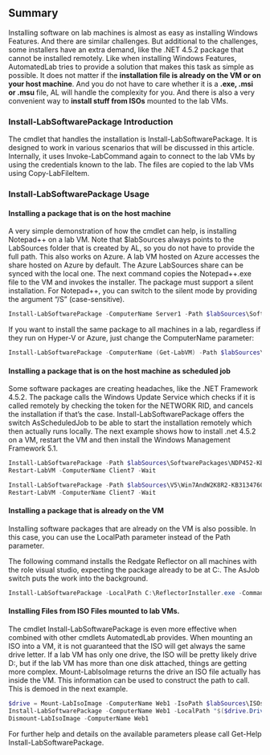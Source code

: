 ## Summary
Installing software on lab machines is almost as easy as installing Windows Features.  And there are similar challenges. But additional to the challenges, some installers have an extra demand, like the .NET 4.5.2 package that cannot be installed remotely. Like when installing Windows Features, AutomatedLab tries to provide a solution that makes this task as simple as possible. It does not matter if the **installation file is already on the VM or on your host machine**. And you do not have to care whether it is a **.exe, .msi or .msu** file, AL will handle the complexity for you. And there is also a very convenient way to **install stuff from ISOs** mounted to the lab VMs.

### Install-LabSoftwarePackage Introduction
The cmdlet that handles the installation is Install-LabSoftwarePackage. It is designed to work in various scenarios that will be discussed in this article.
Internally, it uses Invoke-LabCommand again to connect to the lab VMs by using the credentials known to the lab. The files are copied to the lab VMs using Copy-LabFileItem.

### Install-LabSoftwarePackage Usage
#### Installing a package that is on the host machine
A very simple demonstration of how the cmdlet can help, is installing Notepad++ on a lab VM. Note that $labSources always points to the LabSources folder that is created by AL, so you do not have to provide the full path. This also works on Azure. A lab VM hosted on Azure accesses the share hosted on Azure by default. The Azure LabSources share can be synced with the local one.
The next command copies the Notepad++.exe file to the VM and invokes the installer. The package must support a silent installation. For Notepad++, you can switch to the silent mode by providing the argument “/S” (case-sensitive).
``` PowerShell
Install-LabSoftwarePackage -ComputerName Server1 -Path $labSources\SoftwarePackages\Notepad++.exe -CommandLine /S
```
If you want to install the same package to all machines in a lab, regardless if they run on Hyper-V or Azure, just change the ComputerName parameter:
``` PowerShell
Install-LabSoftwarePackage -ComputerName (Get-LabVM) -Path $labSources\SoftwarePackages\Notepad++.exe -CommandLine /S
```
#### Installing a package that is on the host machine as scheduled job
Some software packages are creating headaches, like the .NET Framework 4.5.2. The package calls the Windows Update Service which checks if it is called remotely by checking the token for the NETWORK RID, and cancels the installation if that’s the case.
Install-LabSoftwarePackage offers the switch AsScheduledJob to be able to start the installation remotely which then actually runs locally.
The next example shows how to install .net 4.5.2 on a VM, restart the VM and then install the Windows Management Framework 5.1.

``` PowerShell
Install-LabSoftwarePackage -Path $labSources\SoftwarePackages\NDP452-KB2901907-x86-x64-AllOS-ENU.exe -CommandLine '/q /norestart /log c:\dotnet452.txt' -ComputerName Client7 -AsScheduledJob -UseShellExecute
Restart-LabVM -ComputerName Client7 -Wait

Install-LabSoftwarePackage -Path $labSources\V5\Win7AndW2K8R2-KB3134760-x64.msu -ComputerName Client7
Restart-LabVM -ComputerName Client7 -Wait
```

#### Installing a package that is already on the VM
Installing software packages that are already on the VM is also possible. In this case, you can use the LocalPath parameter instead of the Path parameter.

The following command installs the Redgate Reflector on all machines with the role visual studio, expecting the package already to be at C:\. The AsJob switch puts the work into the background.
``` PowerShell
Install-LabSoftwarePackage -LocalPath C:\ReflectorInstaller.exe -CommandLine '/qn /IAgreeToTheEula' -ComputerName (Get-LabMachine -Role VisualStudio2015) -AsJob
```
#### Installing Files from ISO Files mounted to lab VMs.
The cmdlet Install-LabSoftwarePackage is even more effective when combined with other cmdlets AutomatedLab provides. When mounting an ISO into a VM, it is not guaranteed that the ISO will get always the same drive letter. If a lab VM has only one drive, the ISO will be pretty likely drive D:, but if the lab VM has more than one disk attached, things are getting more complex.
Mount-LabIsoImage returns the drive an ISO file actually has inside the VM. This information can be used to construct the path to call. This is demoed in the next example.
``` PowerShell
$drive = Mount-LabIsoImage -ComputerName Web1 -IsoPath $labSources\ISOs\SkypeForBusiness2015.iso -PassThru
Install-LabSoftwarePackage -ComputerName Web1 -LocalPath "$($drive.DriveLetter)\Setup.exe" -CommandLine /BootStrap
Dismount-LabIsoImage -ComputerName Web1
```

For further help and details on the available parameters please call Get-Help Install-LabSoftwarePackage.
